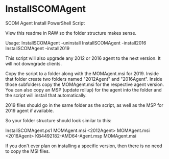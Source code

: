 # InstallSCOMAgent
SCOM Agent Install PowerShell Script

View this readme in RAW so the folder structure makes sense.

Usage:
InstallSCOMAgent -uninstall
InstallSCOMAgent -install2016
InstallSCOMAgent -install2019

This script will also upgrade any 2012 or 2016 agent to the next version.  It will not downgrade clients.

Copy the script to a folder along with the MOMAgent.msi for 2019.  Inside that folder create two folders named "2012Agent" and "2016Agent".
Inside those subfolders copy the MOMAgent.msi for the respective agent version.
You can also copy an MSP (update rollup) for the agent into the folder and the script will install that automatically.

2019 files should go in the same folder as the script, as well as the MSP for 2019 agent if available.

So your folder structure should look similar to this:

<Root folder>
InstallSCOMAgent.ps1
MOMAgent.msi
<2012Agent>
        MOMAgent.msi
<2016Agent>
        KB4492182-AMD64-Agent.msp
        MOMAgent.msi

If you don't ever plan on installing a specific version, then there is no need to copy the MSI files.
